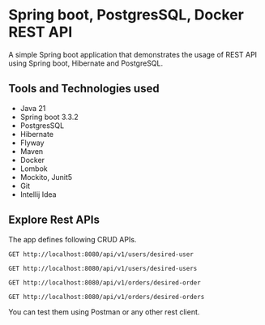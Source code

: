 # Spring boot, PostgresSQL, Docker REST API

A simple Spring boot application that demonstrates the usage of REST API using Spring boot, Hibernate and PostgreSQL. 

## Tools and Technologies used

* Java 21
* Spring boot 3.3.2
* PostgresSQL
* Hibernate
* Flyway
* Maven
* Docker
* Lombok
* Mockito, Junit5
* Git
* Intellij Idea

## Explore Rest APIs

The app defines following CRUD APIs.

    
    GET http://localhost:8080/api/v1/users/desired-user

    GET http://localhost:8080/api/v1/users/desired-users
    
    GET http://localhost:8080/api/v1/orders/desired-order

    GET http://localhost:8080/api/v1/orders/desired-orders
    
    
You can test them using Postman or any other rest client. 



